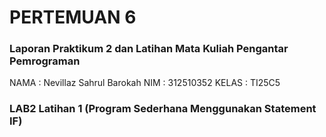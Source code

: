 # PERTEMUAN 6
### Laporan Praktikum 2 dan Latihan Mata Kuliah Pengantar Pemrograman

NAMA   : Nevillaz Sahrul Barokah
NIM    : 312510352
KELAS  : TI25C5

### LAB2 Latihan 1 (Program Sederhana Menggunakan Statement IF)
